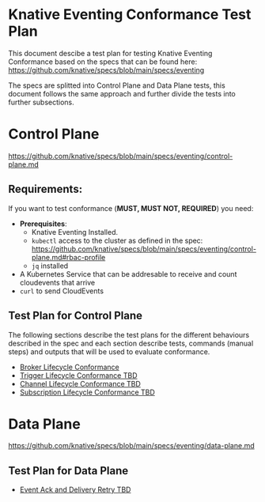 # Knative Eventing Conformance Test Plan

This document descibe a test plan for testing Knative Eventing Conformance based on the specs that can be found here: https://github.com/knative/specs/blob/main/specs/eventing

The specs are splitted into Control Plane and Data Plane tests, this document follows the same approach and further divide the tests into further subsections. 

# Control Plane

https://github.com/knative/specs/blob/main/specs/eventing/control-plane.md


## Requirements: 

If you want to test conformance (**MUST, MUST NOT, REQUIRED**) you need: 
- **Prerequisites**: 
    - Knative Eventing Installed. 
    - `kubectl` access to the cluster as defined in the spec: https://github.com/knative/specs/blob/main/specs/eventing/control-plane.md#rbac-profile
    - `jq` installed
- A Kubernetes Service that can be addresable to receive and count cloudevents that arrive
- `curl` to send CloudEvents

## Test Plan for Control Plane

The following sections describe the test plans for the different behaviours described in the spec and each section describe tests, commands (manual steps) and outputs that will be used to evaluate conformance. 

- [Broker Lifecycle Conformance](broker-lifecycle-conformance.md)
- [Trigger Lifecycle Conformance TBD]()
- [Channel Lifecycle Conformance TBD]()
- [Subscription Lifecycle Conformance TBD]()


# Data Plane

https://github.com/knative/specs/blob/main/specs/eventing/data-plane.md

## Test Plan for Data Plane

- [Event Ack and Delivery Retry TBD]()













